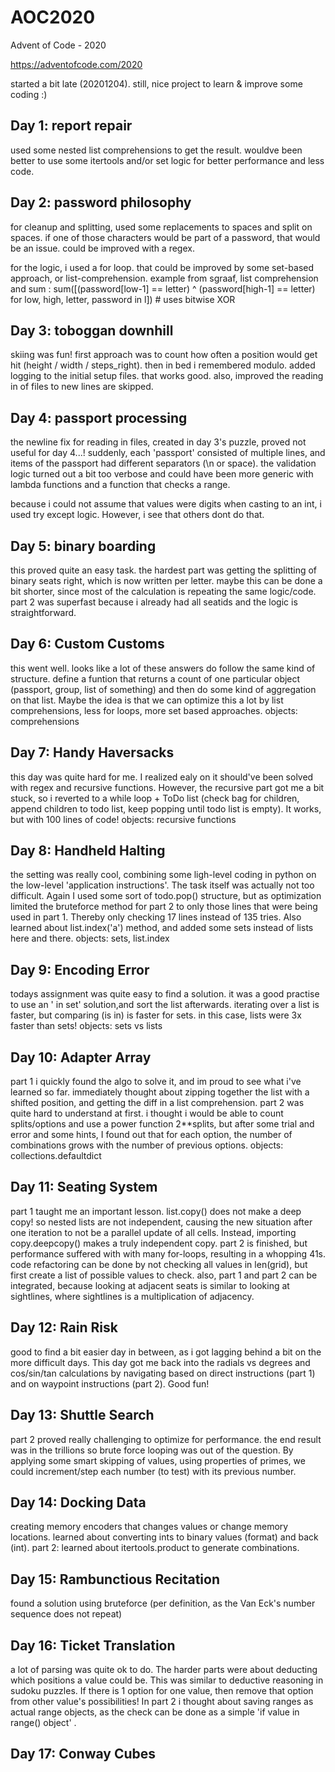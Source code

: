 # AOC2020
Advent of Code - 2020

https://adventofcode.com/2020


started a bit late (20201204). still, nice project to learn & improve some coding :) 

## Day 1: report repair
used some nested list comprehensions to get the result.
wouldve been better to use some itertools and/or set logic for better performance and less code. 

## Day 2: password philosophy
for cleanup and splitting, used some replacements to spaces and split on spaces. if one of those characters would be part of a password, that would be an issue. could be improved with a regex.

for the logic, i used a for loop. that could be improved by some set-based approach, or list-comprehension.
example from sgraaf, list comprehension and sum :
sum([(password[low-1] == letter) ^ (password[high-1] == letter) for low, high, letter, password in l])  # uses bitwise XOR

## Day 3: toboggan downhill
skiing was fun! first approach was to count how often a position would get hit (height / width /  steps_right). then in bed i remembered modulo. 
added logging to the initial setup files. that works good. also, improved the reading in of files to new lines are skipped.

## Day 4: passport processing
the newline fix for reading in files, created in day 3's puzzle, proved not useful for day 4...! suddenly, each 'passport' consisted of multiple lines, and items of the passport had different separators (\n or space). the validation logic turned out a bit too verbose and could have been more generic with lambda functions and a function that checks a range. 

because i could not assume that values were digits when casting to an int, i used try except logic. However, i see that others dont do that.

## Day 5: binary boarding
this proved quite an easy task. the hardest part was getting the splitting of binary seats right, which is now written per letter. maybe this can be done a bit shorter, since most of the calculation is repeating the same logic/code. 
part 2 was superfast because i already had all seatids and the logic is straightforward.

## Day 6: Custom Customs
this went well. looks like a lot of these answers do follow the same kind of structure. define a funtion that returns a count of one particular object (passport, group, list of something) and then do some kind of aggregation on that list. Maybe the idea is that we can optimize this a lot by list comprehensions, less for loops, more set based approaches.
objects: comprehensions

## Day 7: Handy Haversacks
this day was quite hard for me. I realized ealy on it should've been solved with regex and recursive functions. However, the recursive part got me a bit stuck, so i reverted to a while loop + ToDo list (check bag for children, append children to todo list, keep popping until todo list is empty).
It works, but with 100 lines of code! 
objects: recursive functions

## Day 8: Handheld Halting
the setting was really cool, combining some ligh-level coding in python on the low-level 'application instructions'. The task itself was actually not too difficult. Again I used some sort of todo.pop() structure, but as optimization limited the bruteforce method for part 2 to only those lines that were being used in part 1. Thereby only checking 17 lines instead of 135 tries. Also learned about list.index('a') method, and added some sets instead of lists here and there. 
objects: sets, list.index

## Day 9: Encoding Error
todays assignment was quite easy to find a solution. it was a good practise to use an ' in set' solution,and sort the list afterwards.
iterating over a list is faster, but comparing (is in) is faster for sets. in this case, lists were 3x faster than sets! 
objects: sets vs lists

## Day 10: Adapter Array
part 1 i quickly found the algo to solve it, and im proud to see what i've learned so far. immediately thought about zipping together the list with a shifted position, and getting the diff in a list comprehension.
part 2 was quite hard to understand at first. i thought i would be able to count splits/options and use a power function 2**splits, but after some trial and error and some hints, I found out that for each option, the number of combinations grows with the number of previous options. 
objects: collections.defaultdict

## Day 11: Seating System
part 1 taught me an important lesson. list.copy() does not make a deep copy! so nested lists are not independent, causing the new situation after one iteration to not be a parallel update of all cells. Instead, importing copy.deepcopy() makes a truly independent copy. 
part 2 is finished, but performance suffered with with many for-loops, resulting in a whopping 41s. code refactoring can be done by not checking all values in len(grid), but first create a list of possible values to check. also, part 1 and part 2 can be integrated, because looking at adjacent seats is similar to looking at sightlines, where sightlines is a multiplication of adjacency.

## Day 12: Rain Risk
good to find a bit easier day in between, as i got lagging behind a bit on the more difficult days. This day got me back into the radials vs degrees and cos/sin/tan calculations by navigating based on direct instructions (part 1) and on waypoint instructions (part 2). Good fun!

## Day 13: Shuttle Search
part 2 proved really challenging to optimize for performance. the end result was in the trillions so brute force looping was out of the question. By applying some smart skipping of values, using properties of primes, we could increment/step each number (to test) with its previous number. 

## Day 14: Docking Data
creating memory encoders that changes values or change memory locations.
learned about converting ints to binary values (format) and back (int). part 2: learned about itertools.product to generate combinations. 

## Day 15: Rambunctious Recitation
found a solution using bruteforce (per definition, as the Van Eck's number sequence does not repeat)

## Day 16: Ticket Translation
a lot of parsing was quite ok to do. The harder parts were about deducting which positions a value could be. This was similar to deductive reasoning in sudoku puzzles. If there is 1 option for one value, then remove that option from other value's possibilities! 
In part 2 i thought about saving ranges as actual range objects, as the check can be done as a simple 'if value in range() object' .

## Day 17: Conway Cubes






